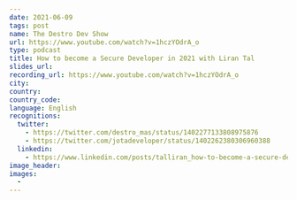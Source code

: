 ```yaml
---
date: 2021-06-09
tags: post
name: The Destro Dev Show
url: https://www.youtube.com/watch?v=1hczYOdrA_o
type: podcast
title: How to become a Secure Developer in 2021 with Liran Tal
slides_url:
recording_url: https://www.youtube.com/watch?v=1hczYOdrA_o
city:
country:
country_code:
language: English
recognitions:
  twitter:
    - https://twitter.com/destro_mas/status/1402277133808975876
    - https://twitter.com/jotadeveloper/status/1402262380306960388
  linkedin:
    - https://www.linkedin.com/posts/talliran_how-to-become-a-secure-developer-in-2021-activity-6872474637050101760-Y_r_
image_header:
images:
  - 
---
```

